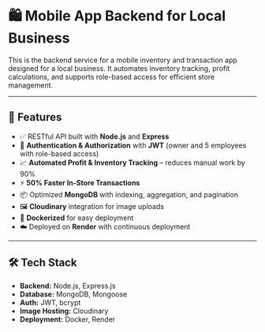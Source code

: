 # 🛍️ Mobile App Backend for Local Business

This is the backend service for a mobile inventory and transaction app designed for a local business. It automates inventory tracking, profit calculations, and supports role-based access for efficient store management.

---

## 🚀 Features

- ✅ RESTful API built with **Node.js** and **Express**
- 🔐 **Authentication & Authorization** with **JWT** (owner and 5 employees with role-based access)
- 📈 **Automated Profit & Inventory Tracking** – reduces manual work by 90%
- ⚡ **50% Faster In-Store Transactions**
- 📦 Optimized **MongoDB** with indexing, aggregation, and pagination
- 🖼️ **Cloudinary** integration for image uploads
- 🐳 **Dockerized** for easy deployment
- ☁️ Deployed on **Render** with continuous deployment

---

## 🛠️ Tech Stack

- **Backend:** Node.js, Express.js
- **Database:** MongoDB, Mongoose
- **Auth:** JWT, bcrypt
- **Image Hosting:** Cloudinary
- **Deployment:** Docker, Render

